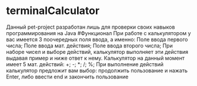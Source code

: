# terminalCalculator
Данный pet-project разработан лишь для проверки своих навыков программирования на Java
#Функционал
При работе с калькулятором у вас имеется 3 поочередных поля ввода, а именно:
Поле ввода первого числа;
Поле ввода мат. действия;
Поле ввода второго числа;
При наборе чисел и выборе действий, калькулятор выполняет эти действия выдавая пример и ниже ответ к нему.
Калькулятор на данный момент имеет 5 мат. действий: +; -; *; /; %;
При выполнение действий калькулятор предложит вам выбор: продолжить пользование и нажать Enter, либо ввести end и закончить пользование

